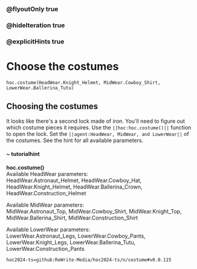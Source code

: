 ### @flyoutOnly true
### @hideIteration true
### @explicitHints true

# Choose the costumes

```python-template
hoc.costume(HeadWear.Knight_Helmet, MidWear.Cowboy_Shirt, LowerWear.Ballerina_Tutu)
```

## Choosing the costumes
It looks like there's a second lock made of iron. You'll need to figure out which costume pieces it requires. Use the ``||hoc:hoc.costume()||`` function to open the lock. Set the ``||agent:HeadWear, MidWear, and LowerWear||`` of the costumes. See the hint for all available parameters.

#### ~ tutorialhint
**hoc.costume()**  
Available HeadWear parameters:  
HeadWear.Astronaut_Helmet, HeadWear.Cowboy_Hat, HeadWear.Knight_Helmet, HeadWear.Ballerina_Crown, HeadWear.Construction_Helmet

Available MidWear parameters:  
MidWear.Astronaut_Top, MidWear.Cowboy_Shirt, MidWear.Knight_Top, MidWear.Ballerina_Shirt, MidWear.Construction_Shirt

Available LowerWear parameters:  
LowerWear.Astronaut_Legs, LowerWear.Cowboy_Pants, LowerWear.Knight_Legs, LowerWear.Ballerina_Tutu, LowerWear.Construction_Pants




```package
hoc2024-ts=github:ReWrite-Media/hoc2024-ts/n/costume#v0.0.115
```